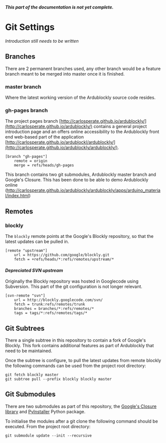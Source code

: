 **_This part of the documentation is not yet complete._**

# Git Settings
*Introduction still needs to be written*

## Branches
There are 2 permanent branches used, any other branch would be a feature branch meant to be merged into master once it is finished.

### master branch
Where the latest working version of the Ardublockly source code resides.

### gh-pages branch
The project pages branch [http://carlosperate.github.io/ardublockly/](http://carlosperate.github.io/ardublockly/) contains a general project introduction page and an offers online accessibility to the Ardublockly front end web-based part of the application [http://carlosperate.github.io/ardublockl/ardublockly/](http://carlosperate.github.io/ardublockly/ardublockly/).

```
[branch "gh-pages"]
	remote = origin
	merge = refs/heads/gh-pages
```

This branch contains two git submodules, Ardublockly master branch and Google's Closure. This has been done to be able to demo Ardublockly online (http://carlosperate.github.io/ardublockly/ardublockly/apps/arduino_material/index.html)

## Remotes
### blockly
The `blockly` remote points at the Google's Blockly repository, so that the latest updates can be pulled in.

```
[remote "upstream"]
	url = https://github.com/google/blockly.git
	fetch = +refs/heads/*:refs/remotes/upstream/*
```

#### _Depreciated SVN upstream_ 
Originally the Blockly repository was hosted in Googlecode using Subversion. This part of the git configuration is not longer relevant.

```
[svn-remote "svn"]
	url = http://blockly.googlecode.com/svn/
	fetch = trunk:refs/remotes/trunk
	branches = branches/*:refs/remotes/*
	tags = tags/*:refs/remotes/tags/*
```


## Git Subtrees
There a single subtree in this repository to contain a fork of Google's Blockly. This fork contains additional features as part of Ardublockly that need to be maintained.

Once the subtree is configure, to pull the latest updates from remote blockly the following commands can be used from the project root directory:

```
git fetch blockly master
git subtree pull --prefix blockly blockly master
```


## Git Submodules
There are two submodules as part of this repository, the [Google's Closure library](https://github.com/google/closure-library/) and [PyInstaller](www.pyinstaller.org) Python package.

To initialise the modules after a git clone the following command should be executed. From the project root directory:

```
git submodule update --init --recursive
```
